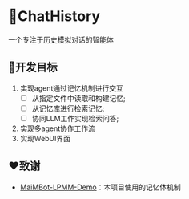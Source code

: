 # 🏯ChatHistory
一个专注于历史模拟对话的智能体
## 🎯开发目标
1. 实现agent通过记忆机制进行交互
    - [ ] 从指定文件中读取和构建记忆;
    - [ ] 从记忆库进行检索记忆;
    - [ ] 协同LLM工作实现检索问答;
2. 实现多agent协作工作流
3. 实现WebUI界面
## ❤️致谢
- [MaiMBot-LPMM-Demo](https://github.com/MaiM-with-u/MaiMBot-LPMM)：本项目使用的记忆体机制